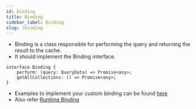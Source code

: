```yaml
---
id: binding
title: Binding
sidebar_label: Binding
slug: /binding
---
```


- Binding is a class responsible for performing the query and returning the result to the cache.
- It should implement the Binding interface.

```
interface Binding {
    perform: (query: QueryData) => Promise<any>;
    getAllCollections: () => Promise<any>;
}
```

- Examples to implement your custom binding can be found [here](https://github.com/use-db/core/tree/master/src/binding)
- Also refer [Runtime Binding](/docs/using-the-runtime-binding)
